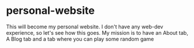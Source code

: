 # personal-website
This will become my personal website. I don't have any web-dev experience, so let's see how this goes. My mission is to have an About tab, A Blog tab and a tab where you can play some random game

